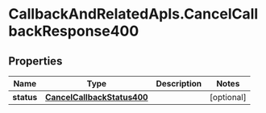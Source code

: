 # CallbackAndRelatedApIs.CancelCallbackResponse400

## Properties
Name | Type | Description | Notes
------------ | ------------- | ------------- | -------------
**status** | [**CancelCallbackStatus400**](CancelCallbackStatus400.md) |  | [optional] 


